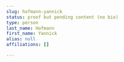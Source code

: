 ```yaml
---
slug: hofmann-yannick
status: proof but pending content (no bio)
type: person
last_name: Hofmann
first_name: Yannick
alias: null
affiliations: []

---
```

